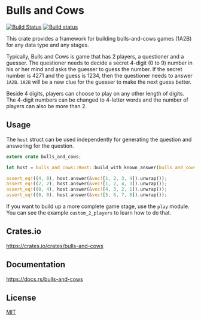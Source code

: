 Bulls and Cows
====================

[![Build Status](https://travis-ci.org/magiclen/bulls-and-cows.svg?branch=master)](https://travis-ci.org/magiclen/bulls-and-cows)
[![Build status](https://ci.appveyor.com/api/projects/status/t6o5r0j2yl11chsd/branch/master?svg=true)](https://ci.appveyor.com/project/magiclen/bulls-and-cows/branch/master)

This crate provides a framework for building bulls-and-cows games (1A2B) for any data type and any stages.

Typically, Bulls and Cows is game that has 2 players, a questioner and a guesser. The questioner needs to decide a secret 4-digit (0 to 9) number in his or her mind and asks the guesser to guess the number. If the secret number is 4271 and the guess is 1234, then the questioner needs to answer `1A2B`. `1A2B` will be a new clue for the guesser to make the next guess better.

Beside 4 digits, players can choose to play on any other length of digits. The 4-digit numbers can be changed to 4-letter words and the number of players can also be more than 2.

## Usage

The `host` struct can be used independently for generating the question and answering for the question.

```rust
extern crate bulls_and_cows;

let host = bulls_and_cows::Host::build_with_known_answer(bulls_and_cows::Letters::generate_numeric_letters(), vec![1, 2, 3, 4]).unwrap();

assert_eq!((4, 0), host.answer(&vec![1, 2, 3, 4]).unwrap());
assert_eq!((2, 2), host.answer(&vec![1, 2, 4, 3]).unwrap());
assert_eq!((0, 4), host.answer(&vec![4, 3, 2, 1]).unwrap());
assert_eq!((0, 0), host.answer(&vec![5, 6, 7, 8]).unwrap());
```

If you want to build up a more complete game stage, use the `play` module. You can see the example `custom_2_players` to learn how to do that.

## Crates.io

https://crates.io/crates/bulls-and-cows

## Documentation

https://docs.rs/bulls-and-cows

## License

[MIT](LICENSE)